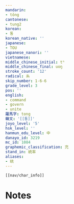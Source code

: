 ```yaml
---
mandarin:
- tǒng
cantonese:
- tung2
korean:
- 통
korean_native: ''
japanese:
- TOU
japanese_nanori: ''
vietnamese:
middle_chinese_initial: tʰ
middle_chinese_final: uoŋ
stroke_count: '12'
radical: 糸
skip_number: 1-6-6
grade_level: 3
pos: ''
english:
- command
- govern
- unite
羅馬字: tong
韓文: '[[통]]'
joyo_level: '5'
hsk_level: ''
hanmun_edu_level: 中
danayo_id: 3219
mc_id: 1084
graphemic_classification: 充
stand_in: 統率
aliases:
- 统
---
```

```meta-bind-embed
[[nav/char_info]]
```

# Notes
